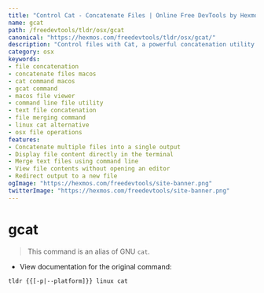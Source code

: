 ```yaml
---
title: "Control Cat - Concatenate Files | Online Free DevTools by Hexmos"
name: gcat
path: /freedevtools/tldr/osx/gcat
canonical: "https://hexmos.com/freedevtools/tldr/osx/gcat/"
description: "Control files with Cat, a powerful concatenation utility. View and merge files quickly on macOS using the command line. Free online tool, no registration required."
category: osx
keywords:
- file concatenation
- concatenate files macos
- cat command macos
- gcat command
- macos file viewer
- command line file utility
- text file concatenation
- file merging command
- linux cat alternative
- osx file operations
features:
- Concatenate multiple files into a single output
- Display file content directly in the terminal
- Merge text files using command line
- View file contents without opening an editor
- Redirect output to a new file
ogImage: "https://hexmos.com/freedevtools/site-banner.png"
twitterImage: "https://hexmos.com/freedevtools/site-banner.png"
---
```


# gcat

> This command is an alias of GNU `cat`.

- View documentation for the original command:

`tldr {{[-p|--platform]}} linux cat`
